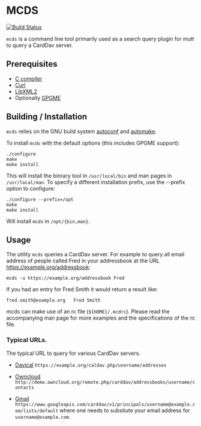 MCDS
====

[![Build Status](https://travis-ci.com/t-brown/mcds.svg?branch=master)](https://travis-ci.com/t-brown/mcds)

`mcds` is a command line tool primarily used as a search query plugin
for mutt to query a CardDav server.


Prerequisites
-------------

+  [C compiler](https://gcc.gnu.org/)
+  [Curl](https://curl.haxx.se/libcurl/)
+  [LibXML2](http://www.xmlsoft.org/)
+  Optionally [GPGME](https://www.gnupg.org/software/gpgme/index.html)


Building / Installation
-----------------------

`mcds` relies on the GNU build system
[autoconf](https://www.gnu.org/software/autoconf/) and
[automake](https://www.gnu.org/software/automake/).

To install `mcds` with the default options (this includes GPGME support):

    ./configure
    make
    make install

This will install the binrary tool in `/usr/local/bin` and man pages in
`/usr/local/man`. To specify a different installation prefix, use the
--prefix option to configure:

    ./configure --prefix=/opt
    make
    make install

Will install `mcds` in `/opt/{bin,man}`.

Usage
-----

The utility `mcds` queries a CardDav server. For example to query
all email address of people called Fred in your addressbook at the
URL https://example.org/addressbook:

    mcds -u https://example.org/addressbook Fred

If you had an entry for Fred Smith it would return a result like:

    fred.smith@example.org   Fred Smith

mcds can make use of an rc file (`${HOME}/.mcdrc`). Please read the
accompanying man page for more examples and the specifications of the
rc file.

### Typical URLs.

The typical URL to query for various CardDav servers.

+ [Davical](https://www.davical.org/)
    `https://example.org/caldav.php/username/addresses`

+ [Owncloud](https://owncloud.org/)
    `http://demo.owncloud.org/remote.php/carddav/addressbooks/username/contacts`

+ [Gmail](https://gmail.com/)
    `https://www.googleapis.com/carddav/v1/principals/username@example.com/lists/default`
where one needs to subsitute your email address for `username@example.com`.


